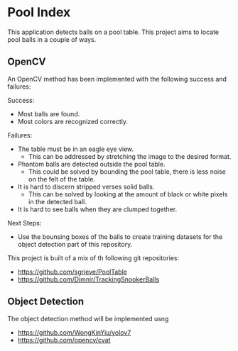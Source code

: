 Pool Index
==========
This application detects balls on a pool table. This project aims to locate pool
balls in a couple of ways.

OpenCV
------
An OpenCV method has been implemented with the following success and failures:

Success:
- Most balls are found.
- Most colors are recognized correctly.

Failures:
- The table must be in an eagle eye view.
    - This can be addressed by stretching the image to the desired format.
- Phantom balls are detected outside the pool table.
    - This could be solved by bounding the pool table, there is less noise on
    the felt of the table.
- It is hard to discern stripped verses solid balls.
    - This can be solved by looking at the amount of black or white pixels in
    the detected ball.
- It is hard to see balls when they are clumped together.

Next Steps:
- Use the bounsing boxes of the balls to create training datasets for the object
detection part of this repository.

This project is built of a mix of th following git repositories:
- https://github.com/sgrieve/PoolTable
- https://github.com/Dimnir/TrackingSnookerBalls

Object Detection
----------------
The object detection method will be implemented usng

- https://github.com/WongKinYiu/yolov7
- https://github.com/opencv/cvat
